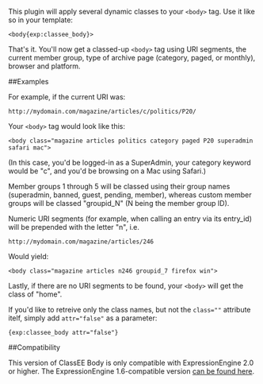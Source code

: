 This plugin will apply several dynamic classes to your `<body>` tag.  Use it like so in your template:

`<body{exp:classee_body}>`

That's it.  You'll now get a classed-up `<body>` tag using URI segments, the current member group, type of archive page (category, paged, or monthly), browser and platform.

##Examples

For example, if the current URI was:

`http://mydomain.com/magazine/articles/c/politics/P20/ `

Your `<body>` tag would look like this:

`<body class="magazine articles politics category paged P20 superadmin safari mac">`

(In this case, you'd be logged-in as a SuperAdmin, your category keyword would be "c", and you'd be browsing on a Mac using Safari.)

Member groups 1 through 5 will be classed using their group names (superadmin, banned, guest, pending, member), whereas custom member groups will be classed "groupid_N" (N being the member group ID).

Numeric URI segments (for example, when calling an entry via its entry_id) will be prepended with the letter "n", i.e.

`http://mydomain.com/magazine/articles/246`

Would yield:

`<body class="magazine articles n246 groupid_7 firefox win">`

Lastly, if there are no URI segments to be found, your `<body>` will get the class of "home".

If you'd like to retreive only the class names, but not the `class=""` attribute itelf, simply add `attr="false"` as a parameter:

`{exp:classee_body attr="false"}`

##Compatibility

This version of ClassEE Body is only compatible with ExpressionEngine 2.0 or higher. The ExpressionEngine 1.6-compatible version [can be found here](http://github.com/amphibian/pi.classee_body.ee_addon).